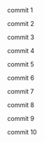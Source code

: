 commit 1

commit 2

commit 3

commit 4

commit 5

commit 6

commit 7

commit 8

commit 9

commit 10

